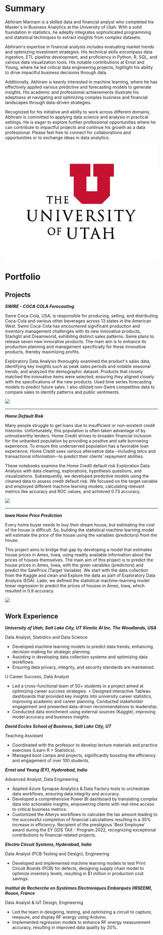 # Summary

Abhiram Mannam is a skilled data and financial analyst who completed his Master's in Business Analytics at the University of Utah. With a solid foundation in statistics, he adeptly integrates sophisticated programming and statistical techniques to extract insights from complex datasets.

Abhiram's expertise in financial analysis includes evaluating market trends and optimizing investment strategies. His technical skills encompass data ingestion, ETL pipeline development, and proficiency in Python, R, SQL, and various data visualization tools. His notable contributions at Ernst and Young, where he led critical data engineering projects, highlight his ability to drive impactful business decisions through data.

Additionally, Abhiram is keenly interested in machine learning, where he has effectively applied various predictive and forecasting models to generate insights. His academic and professional achievements illustrate his adeptness at navigating and optimizing complex business and financial landscapes through data-driven strategies.

Recognized for his initiative and ability to work across different domains, Abhiram is committed to applying data science and analysis in practical settings. He is eager to explore further professional opportunities where he can contribute to impactful projects and continue his growth as a data professional. Please feel free to connect for collaborations and opportunities or to exchange ideas in data analytics.

<img src="images/the-university-of-utah1230.jpeg?raw=true"/>


# Portfolio

## Projects

***SWIRE - COCA COLA Forecasting***

Swire Coca-Cola, USA, is responsible for producing, selling, and distributing Coca-Cola and various other beverages across 13 states in the American West. Swire Coca-Cola has encountered significant production and inventory management challenges with its new innovative products, Starlight and Dreamworld, exhibiting distinct sales patterns. Swire plans to release seven new innovative products. The main aim is to enhance its production planning and management specifically for these innovative products, thereby maximizing profits.

Exploratory Data Analysis thoroughly examined the product's sales data, identifying key insights such as peak sales periods and notable seasonal trends, and analyzed the demographic dataset. Products that closely matched the innovative items were selected, ensuring they aligned closely with the specifications of the new products. Used time series forecasting models to predict future sales. I also utilized non-Swire competitive data to compare sales to identify patterns and public sentiments.

***[![](https://img.shields.io/badge/View_On_GitHub-blue?logo=GitHub)](https://github.com/AbhiramMannam/Swire-Coca-Cola-Forecast)***

---

***Home Default Risk***

Many people struggle to get loans due to insufficient or non-existent credit histories. Unfortunately, this population is often taken advantage of by untrustworthy lenders. Home Credit strives to broaden financial inclusion for the unbanked population by providing a positive and safe borrowing experience. To ensure this underserved population has a favorable loan experience, Home Credit uses various alternative data--including telco and transactional information--to predict their clients' repayment abilities.

These notebooks examine the Home Credit default risk Exploration Data Analysis with data cleaning, explorations, hypothesis questions, and visualizations. Subsequently, we developed predictive models using the cleaned data to assess credit default risk. We focused on the target variable and employed different machine learning models, calculating relevant metrics like accuracy and ROC values, and achieved 0.73 accuracy.


***[![](https://img.shields.io/badge/View_On_GitHub-blue?logo=GitHub)](https://github.com/AbhiramMannam/Capstone-Home-Credit-Default)***

---

***Iowa Home Price Prediction***

Every home buyer needs to buy their dream house, but estimating the cost of the house is difficult. So, building the statistical machine learning model will estimate the price of the house using the variables (predictors) from the house.

This project aims to bridge that gap by developing a model that estimates house prices in Ames, Iowa, using readily available information about the prices of houses themselves. The main aim of this project is to predict the house prices in Ames, Iowa, with the given variables (predictors) and predict the SalePrice (Target Variable). We start with the data collection from the Kaggle and clean and Explore the data as part of Exploratory Data Analysis (EDA). Later, we defined the statistical machine-learning model linear regression to predict the prices of houses in Ames, Iowa, which resulted in 0.9 accuracy.

***[![](https://img.shields.io/badge/View_On_GitHub-blue?logo=GitHub)](https://github.com/AbhiramMannam/Iowa---Home-Price-Prediction/tree/main)***


## Work Experience

***University of Utah, Salt Lake City, UT***
***Kinetic AI Inc.	The Woodlands, USA***

Data Analyst, Statistics and Data Science

-	Developed machine learning models to predict data trends, enhancing decision-making for strategic planning.
-	Assisting in developing data collection systems and optimizing data workflows.
-	Ensuring data privacy, integrity, and security standards are maintained.

U Career Success, Data Analyst             

-	Led a cross-functional team of 50+ students in a project aimed at optimizing career success strategies.
=	Designed interactive Tableau dashboards that provided key insights into university career statistics, improving academic and career planning. Conducted stakeholder engagement and presented data-driven recommendations to leadership.
-	Conducted data enrichment using external sources (Kaggle), improving model accuracy and business insights.

***David Eccles School of Business, Salt Lake City, UT***

Teaching Assistant												   

- Coordinated with the professor to develop lecture materials and practice exercises (Learn R + Statistics).
- Managed boot camps and projects, significantly boosting the efficiency and engagement of over 100 students.

***Ernst and Young (EY), Hyderabad, India***

Advanced Analyst, Data Engineering						

- Applied Azure Synapse Analytics & Data Factory tools to orchestrate data workflows, ensuring data integrity and accuracy.
- Developed a comprehensive Power BI dashboard by translating complex data into actionable insights, empowering clients with real-time access to critical business metrics.
- Customized the Alteryx workflows to calculate the tax amount leading to the successful completion of financial calculations resulting in a 35% increase in efficiency. Recipient of the prestigious 'Best Employee' award during the EY GDS TAX - Program 2022, recognizing exceptional contributions to financial-related projects.

***Electro Circuit Systems,	Hyderabad, India***

Data Analyst (PCB Testing and Design), Engineering

-	Developed and implemented machine learning models to test Print Circuit Boards (PCB) for defects, designing supply chain model to optimize inventory levels, resulting in $1 million in production cost savings.


***Institut de Recherche en Systèmes Electroniques Embarqués (IRSEEM), Rouen, France***

Data Analyst & IoT Design, Engineering        

- Led the team in designing, testing, and optimizing a circuit to capture, measure, and display RF energy using Arduino.
- Implemented regression models to enhance RF energy measurement accuracy, resulting in improved data quality by 20%.
